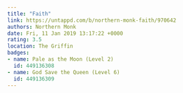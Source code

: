 ```yaml
---
title: "Faith"
link: https://untappd.com/b/northern-monk-faith/970642
authors: Northern Monk
date: Fri, 11 Jan 2019 13:17:22 +0000
rating: 3.5
location: The Griffin
badges:
- name: Pale as the Moon (Level 2)
  id: 449136308
- name: God Save the Queen (Level 6)
  id: 449136309
---
```

